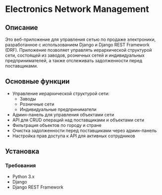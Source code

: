 # Electronics Network Management

## Описание

Это веб-приложение для управления сетью по продаже электроники, разработанное с использованием Django и Django REST Framework (DRF). Приложение позволяет управлять иерархической структурой сети, состоящей из заводов, розничных сетей и индивидуальных предпринимателей, а также отслеживать задолженности перед поставщиками.

## Основные функции

- Управление иерархической структурой сети:
  - Заводы
  - Розничные сети
  - Индивидуальные предприниматели
- Админ-панель для управления объектами сети
- API для CRUD операций над поставщиками и объектами сети
- Фильтрация объектов по городу и стране
- Очистка задолженности перед поставщиками через админ-панель
- Настройка прав доступа к API для активных сотрудников

## Установка

### Требования

- Python 3.x
- Django
- Django REST Framework
